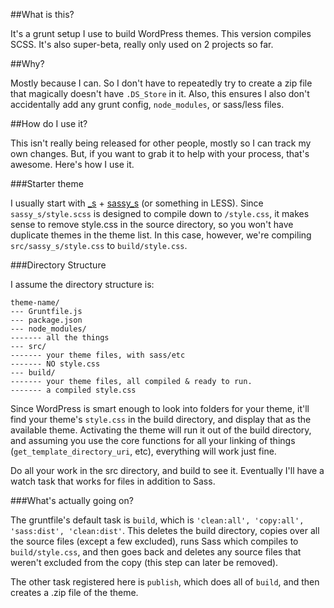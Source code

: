 ##What is this?

It's a grunt setup I use to build WordPress themes. This version compiles SCSS. It's also super-beta, really only used on 2 projects so far.

##Why?

Mostly because I can. So I don't have to repeatedly try to create a zip file that magically doesn't have `.DS_Store` in it. Also, this ensures I also don't accidentally add any grunt config, `node_modules`, or sass/less files.

##How do I use it?

This isn't really being released for other people, mostly so I can track my own changes. But, if you want to grab it to help with your process, that's awesome. Here's how I use it.

###Starter theme

I usually start with [_s](https://github.com/Automattic/_s/) + [sassy_s](https://github.com/sabreuse/sassy_s) (or something in LESS). Since `sassy_s/style.scss` is designed to compile down to `/style.css`, it makes sense to remove style.css in the source directory, so you won't have duplicate themes in the theme list. In this case, however, we're compiling `src/sassy_s/style.css` to `build/style.css`.

###Directory Structure

I assume the directory structure is:

	theme-name/
	--- Gruntfile.js
	--- package.json
	--- node_modules/
	------- all the things
	--- src/
	------- your theme files, with sass/etc
	------- NO style.css
	--- build/
	------- your theme files, all compiled & ready to run.
	------- a compiled style.css

Since WordPress is smart enough to look into folders for your theme, it'll find your theme's `style.css` in the build directory, and display that as the available theme. Activating the theme will run it out of the build directory, and assuming you use the core functions for all your linking of things (`get_template_directory_uri`, etc), everything will work just fine.

Do all your work in the src directory, and build to see it. Eventually I'll have a watch task that works for files in addition to Sass.

###What's actually going on?

The gruntfile's default task is `build`, which is `'clean:all', 'copy:all', 'sass:dist', 'clean:dist'`. This deletes the build directory, copies over all the source files (except a few excluded), runs Sass which compiles to `build/style.css`, and then goes back and deletes any source files that weren't excluded from the copy (this step can later be removed).

The other task registered here is `publish`, which does all of `build`, and then creates a .zip file of the theme. 
